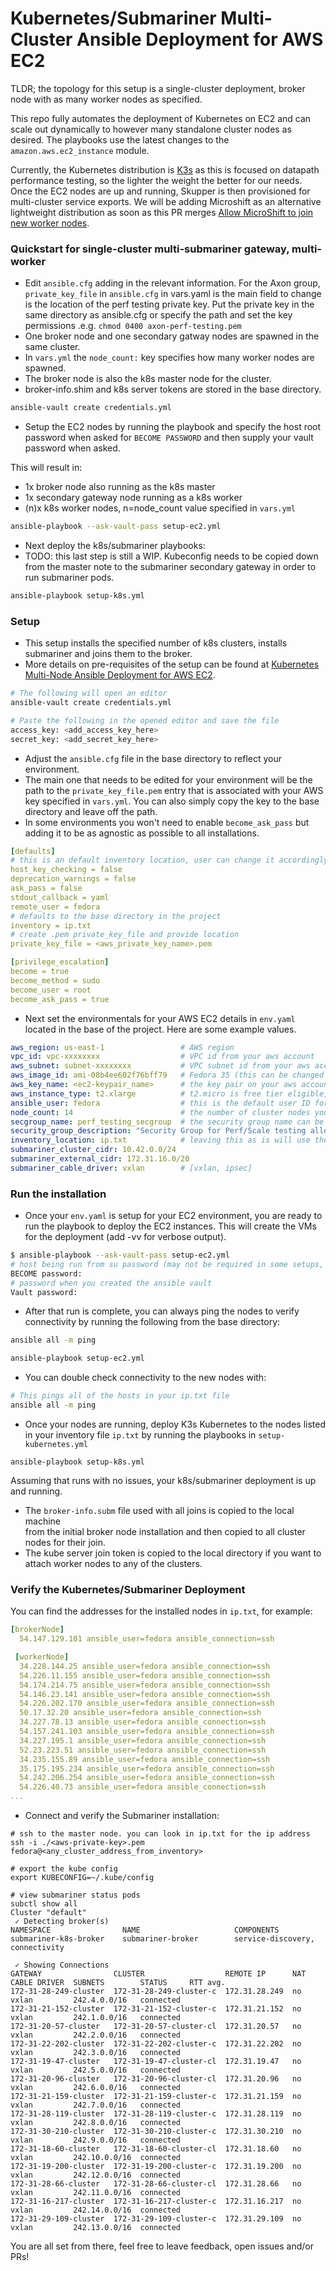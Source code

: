 # Kubernetes/Submariner Multi-Cluster Ansible Deployment for AWS EC2

TLDR; the topology for this setup is a single-cluster deployment, broker node with as many worker nodes as specified.

This repo fully automates the deployment of Kubernetes on EC2 and can scale out dynamically to however
many standalone cluster nodes as desired. The playbooks use the latest changes to the `amazon.aws.ec2_instance` module.

Currently, the Kubernetes distribution is [K3s](https://github.com/k3s-io/k3s) as this is focused on datapath
performance testing, so the lighter the weight the better for our needs. Once the EC2 nodes are up and running, Skupper is 
then provisioned for multi-cluster service exports. We will be adding Microshift as an alternative lightweight 
distribution as soon as this PR merges [Allow MicroShift to join new worker nodes](https://github.com/redhat-et/microshift/pull/471).

### Quickstart for single-cluster multi-submariner gateway, multi-worker

- Edit `ansible.cfg` adding in the relevant information. For the Axon group, `private_key_file` in
  `ansible.cfg` in vars.yaml is the main field to change is the location of the perf testing private key.
  Put the private key in the same directory as ansible.cfg or specify the path and set the key permissions
  .e.g. `chmod 0400 axon-perf-testing.pem`
- One broker node and one secondary gatway nodes are spawned in the same cluster.
- In `vars.yml` the `node_count:` key specifies how many worker nodes are spawned.
- The broker node is also the k8s master node for the cluster.
- broker-info.shim and k8s server tokens are stored in the base directory.

```sh
ansible-vault create credentials.yml
```

- Setup the EC2 nodes by running the playbook and specify the host root password when asked for `BECOME PASSWORD` and then supply your
  vault password when asked.

This will result in:
- 1x broker node also running as the k8s master
- 1x secondary gateway node running as a k8s worker
- (n)x k8s worker nodes, n=node_count value specified in `vars.yml`

```sh
ansible-playbook --ask-vault-pass setup-ec2.yml
```

- Next deploy the k8s/submariner playbooks:
- TODO: this last step is still a WIP. Kubeconfig needs to be copied down from the master note to the submariner secondary gateway in order to run submariner pods.

```sh
ansible-playbook setup-k8s.yml
```

### Setup

- This setup installs the specified number of k8s clusters, installs submariner and joins them to the broker.
- More details on pre-requisites of the setup can be found at [Kubernetes Multi-Node Ansible Deployment for AWS EC2](https://github.com/nerdalert/aws-ansible-kubernetes/blob/main/README.md).

```sh
# The following will open an editor
ansible-vault create credentials.yml

# Paste the following in the opened editor and save the file
access_key: <add_access_key_here>
secret_key: <add_secret_key_here>
```

- Adjust the `ansible.cfg` file in the base directory to reflect your environment.
- The main one that needs to be edited for your environment will be the path to the
  `private_key_file.pem` entry that is associated with your AWS key specified in `vars.yml`.
  You can also simply copy the key to the base directory and leave off the path.
- In some environments you won't need to enable `become_ask_pass` but adding it to be as
  agnostic as possible to all installations.

```yaml
[defaults]
# this is an default inventory location, user can change it accordingly
host_key_checking = false
deprecation_warnings = false
ask_pass = false
stdout_callback = yaml
remote_user = fedora
# defaults to the base directory in the project
inventory = ip.txt
# create .pem private_key_file and provide location
private_key_file = <aws_private_key_name>.pem

[privilege_escalation]
become = true
become_method = sudo
become_user = root
become_ask_pass = true
```

- Next set the environmentals for your AWS EC2 details in `env.yaml` located in the base
  of the project. Here are some example values.

```yaml
aws_region: us-east-1                 # AWS region
vpc_id: vpc-xxxxxxxx                  # VPC id from your aws account
aws_subnet: subnet-xxxxxxxx           # VPC subnet id from your aws account
aws_image_id: ami-08b4ee602f76bff79   # Fedora 35 (this can be changed to most any Linux distro)
aws_key_name: <ec2-keypair_name>      # the key pair on your aws account to use
aws_instance_type: t2.xlarge          # t2.micro is free tier eligible, but you can use any type to scale up, more examples [t2.large, t2.xlarge, t2.2xlarge]
ansible_user: fedora                  # this is the default user ID for your AMI image. Example, AWS AMI is ec2-user etc
node_count: 14                        # the number of cluster nodes you want to deploy
secgroup_name: perf_testing_secgroup  # the security group name can be an existing group or else it will be created by the playbook
security_group_description: "Security Group for Perf/Scale testing allowing ssh ingress"
inventory_location: ip.txt            # leaving this as is will use the ip.txt file in the base directory
submariner_cluster_cidr: 10.42.0.0/24
submariner_external_cidr: 172.31.16.0/20
submariner_cable_driver: vxlan        # [vxlan, ipsec]
```

### Run the installation

- Once your `env.yaml` is setup for your EC2 environment, you are ready to run the playbook to deploy the EC2 instances.
  This will create the VMs for the deployment (add -vv for verbose output).

```sh
$ ansible-playbook --ask-vault-pass setup-ec2.yml
# host being run from su password (may not be required in some setups, can disable in ansible.cfg)
BECOME password:
# password when you created the ansible vault
Vault password:
```

- After that run is complete, you can always ping the nodes to verify connectivity by running the following from the base directory:

```sh
ansible all -m ping
```

```sh
ansible-playbook setup-ec2.yml
```

- You can double check connectivity to the new nodes with:

```sh
# This pings all of the hosts in your ip.txt file 
ansible all -m ping
```

- Once your nodes are running, deploy K3s Kubernetes to the nodes listed in your inventory file `ip.txt` by running the playbooks in `setup-kubernetes.yml`

```
ansible-playbook setup-k8s.yml
```

Assuming that runs with no issues, your k8s/submariner deployment is up and running.
- The `broker-info.subm` file used with all joins is copied to the local machine  
from the initial broker node installation and then copied to all cluster nodes for 
their join.
- The kube server join token is copied to the local directory if you want to attach
worker nodes to any of the clusters.

### Verify the Kubernetes/Submariner Deployment

You can find the addresses for the installed nodes in `ip.txt`, for example:

```yaml
[brokerNode]
  54.147.129.101 ansible_user=fedora ansible_connection=ssh

 [workerNode]
  34.228.144.25 ansible_user=fedora ansible_connection=ssh
  54.226.11.155 ansible_user=fedora ansible_connection=ssh
  54.174.214.75 ansible_user=fedora ansible_connection=ssh
  54.146.23.141 ansible_user=fedora ansible_connection=ssh
  54.226.202.170 ansible_user=fedora ansible_connection=ssh
  50.17.32.20 ansible_user=fedora ansible_connection=ssh
  34.227.78.13 ansible_user=fedora ansible_connection=ssh
  54.157.241.103 ansible_user=fedora ansible_connection=ssh
  34.227.195.1 ansible_user=fedora ansible_connection=ssh
  52.23.223.51 ansible_user=fedora ansible_connection=ssh
  34.235.155.89 ansible_user=fedora ansible_connection=ssh
  35.175.195.234 ansible_user=fedora ansible_connection=ssh
  54.242.206.254 ansible_user=fedora ansible_connection=ssh
  54.226.40.73 ansible_user=fedora ansible_connection=ssh
...

```

- Connect and verify the Submariner installation:

```
# ssh to the master node. you can look in ip.txt for the ip address
ssh -i ./<aws-private-key>.pem  fedora@<any_cluster_address_from_inventory>

# export the kube config
export KUBECONFIG=~/.kube/config

# view submariner status pods
subctl show all
Cluster "default"
 ✓ Detecting broker(s)
NAMESPACE                NAME                     COMPONENTS
submariner-k8s-broker    submariner-broker        service-discovery, connectivity

 ✓ Showing Connections
GATEWAY                CLUSTER                  REMOTE IP      NAT  CABLE DRIVER  SUBNETS        STATUS     RTT avg.
172-31-28-249-cluster  172-31-28-249-cluster-c  172.31.28.249  no   vxlan         242.4.0.0/16   connected
172-31-21-152-cluster  172-31-21-152-cluster-c  172.31.21.152  no   vxlan         242.1.0.0/16   connected
172-31-20-57-cluster   172-31-20-57-cluster-cl  172.31.20.57   no   vxlan         242.2.0.0/16   connected
172-31-22-202-cluster  172-31-22-202-cluster-c  172.31.22.202  no   vxlan         242.3.0.0/16   connected
172-31-19-47-cluster   172-31-19-47-cluster-cl  172.31.19.47   no   vxlan         242.5.0.0/16   connected
172-31-20-96-cluster   172-31-20-96-cluster-cl  172.31.20.96   no   vxlan         242.6.0.0/16   connected
172-31-21-159-cluster  172-31-21-159-cluster-c  172.31.21.159  no   vxlan         242.7.0.0/16   connected
172-31-28-119-cluster  172-31-28-119-cluster-c  172.31.28.119  no   vxlan         242.8.0.0/16   connected
172-31-30-210-cluster  172-31-30-210-cluster-c  172.31.30.210  no   vxlan         242.9.0.0/16   connected
172-31-18-60-cluster   172-31-18-60-cluster-cl  172.31.18.60   no   vxlan         242.10.0.0/16  connected
172-31-19-200-cluster  172-31-19-200-cluster-c  172.31.19.200  no   vxlan         242.12.0.0/16  connected
172-31-28-66-cluster   172-31-28-66-cluster-cl  172.31.28.66   no   vxlan         242.11.0.0/16  connected
172-31-16-217-cluster  172-31-16-217-cluster-c  172.31.16.217  no   vxlan         242.14.0.0/16  connected
172-31-29-109-cluster  172-31-29-109-cluster-c  172.31.29.109  no   vxlan         242.13.0.0/16  connected
```

You are all set from there, feel free to leave feedback, open issues and/or PRs!
